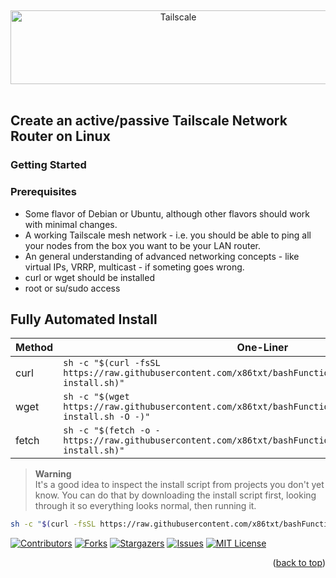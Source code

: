 <a name="readme-top"></a>
<br />
<div align="center">
  <a href="https://tailscale.com/">
    <img src="https://cdn.secunit.io/media/images/tailscale/tailscale-logo.png" alt="Tailscale" width="521" height="118"></a>
</div>
<br />

## Create an active/passive Tailscale Network Router on Linux

### Getting Started

### Prerequisites
* Some flavor of Debian or Ubuntu, although other flavors should work with minimal changes.
* A working Tailscale mesh network - i.e. you should be able to ping all your nodes from the box you want to be your LAN router.
* An general understanding of advanced networking concepts - like virtual IPs, VRRP, multicast - if someting goes wrong.
* curl or wget should be installed
* root or su/sudo access

## Fully Automated Install
| Method | One-Liner |
| --- | --- |
| curl | `sh -c "$(curl -fsSL https://raw.githubusercontent.com/x86txt/bashFunctions/main/routing/tailscale-install.sh)"` |
| wget | `sh -c "$(wget https://raw.githubusercontent.com/x86txt/bashFunctions/main/routing/tailscale-install.sh -O -)"` |
| fetch | `sh -c "$(fetch -o - https://raw.githubusercontent.com/x86txt/bashFunctions/main/routing/tailscale-install.sh)"` |

> **Warning**  
> It's a good idea to inspect the install script from projects you don't yet know. You can do that by downloading the install script first, looking through it so everything looks normal, then running it.




```bash
sh -c "$(curl -fsSL https://raw.githubusercontent.com/x86txt/bashFunctions/main/routing/tailscale-install.sh)"
```











[![Contributors][contributors-shield]][contributors-url]
[![Forks][forks-shield]][forks-url]
[![Stargazers][stars-shield]][stars-url]
[![Issues][issues-shield]][issues-url]
[![MIT License][license-shield]][license-url]


[contributors-shield]: https://shields.secunit.io/github/contributors/x86txt/alphatheory.svg?style=for-the-badge
[contributors-url]: https://github.com/x86txt/alphatheory/graphs/contributors
[forks-shield]: https://shields.secunit.io/github/forks/x86txt/alphatheory.svg?style=for-the-badge
[forks-url]: https://github.com/x86txt/alphatheory/network/members
[stars-shield]: https://shields.secunit.io/github/stars/x86txt/alphatheory.svg?style=for-the-badge
[stars-url]: https://github.com/x86txt/alphatheory/stargazers
[issues-shield]: https://shields.secunit.io/github/issues/x86txt/alphatheory.svg?style=for-the-badge
[issues-url]: https://github.com/x86txt/alphatheory/issues
[license-shield]: https://shields.secunit.io/badge/License-CC%20BY--NC--SA%204.0-lightgrey.svg?style=for-the-badge
[license-url]: http://creativecommons.org/licenses/by-nc-sa/4.0/
[linkedin-shield]: https://shields.secunit.io/badge/-LinkedIn-black.svg?style=for-the-badge&logo=linkedin&colorB=555
[linkedin-url]: https://www.linkedin.com/company/alpha-theory-llc
[product-screenshot]: https://cdn.secunit.io/media/images/tailscale/tailscale-network-diagram.svg
<p align="right">(<a href="#readme-top">back to top</a>)</p>
